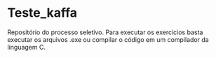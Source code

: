 # Teste_kaffa
Repositório do processo seletivo.
Para executar os exercícios basta executar os arquivos .exe ou compilar o código em um compilador da linguagem C.
